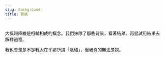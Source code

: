 ```yaml
---
slug: Background
title: 脈絡
---
```


## 
大概跟降維是相輔相成的概念。我們抹除了那些背景，看著結果，再嘗試用結果去解釋過程。

我也會想是不是我太在乎那所謂「脈絡」，但我真的無法忽視。

<!-- 可以翻翻《成功的反思》這本書。 -->

<!-- truncate -->
